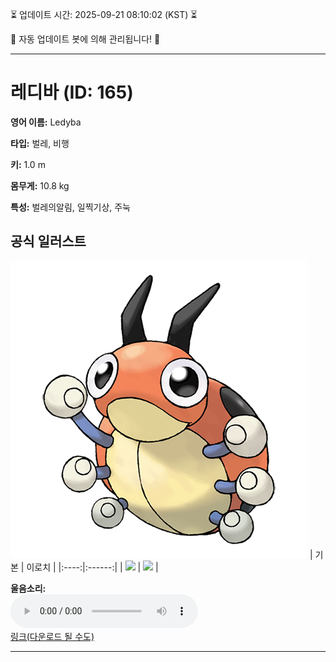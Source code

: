 
⏳ 업데이트 시간: 2025-09-21 08:10:02 (KST) ⏳

🤖 자동 업데이트 봇에 의해 관리됩니다! 🤖

---

# 레디바 (ID: 165)
**영어 이름:** Ledyba

**타입:** 벌레, 비행

**키:** 1.0 m

**몸무게:** 10.8 kg

**특성:** 벌레의알림, 일찍기상, 주눅

## 공식 일러스트
![](https://raw.githubusercontent.com/PokeAPI/sprites/master/sprites/pokemon/other/official-artwork/165.png)
| 기본 | 이로치 |
|:----:|:------:|
| <img src="http://play.pokemonshowdown.com/sprites/ani/ledyba.gif" width="200"> | <img src="http://play.pokemonshowdown.com/sprites/ani-shiny/ledyba.gif" width="200"> |

**울음소리:**<br><audio controls src="https://raw.githubusercontent.com/PokeAPI/cries/main/cries/pokemon/latest/165.ogg"></audio><br> [링크(다운로드 될 수도)](https://raw.githubusercontent.com/PokeAPI/cries/main/cries/pokemon/latest/165.ogg)


---
